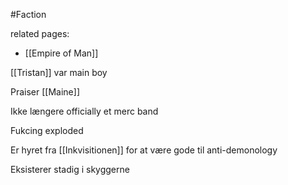 #Faction 

related pages:
  - [[Empire of Man]]

[[Tristan]] var main boy

Praiser [[Maine]]

Ikke længere officially et merc band

Fukcing exploded

Er hyret fra [[Inkvisitionen]] for at være gode til anti-demonology

Eksisterer stadig i skyggerne